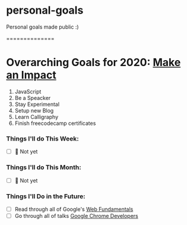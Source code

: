 # personal-goals
Personal goals made public :)

==============

# Overarching Goals for 2020: [Make an Impact](https://praveenpal4232.github.io/)
1. JavaScript
2. Be a Speacker
3. Stay Experimental
4. Setup new Blog
5. Learn Calligraphy
6. Finish freecodecamp certificates

### Things I'll do This Week:

- [ ] 🚀 Not yet

### Things I'll do This Month:

- [ ] 🚀 Not yet

### Things I'll Do in the Future:

- [ ] Read through all of Google's [Web Fundamentals](https://developers.google.com/web/fundamentals/)
- [ ] Go through all of talks [Google Chrome Developers](https://www.youtube.com/channel/UCnUYZLuoy1rq1aVMwx4aTzw)